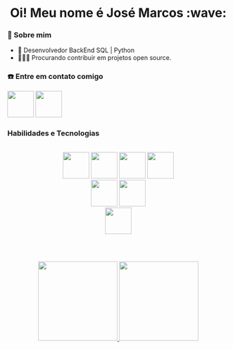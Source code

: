 <div align="center">
<h1> Oi! Meu nome é José Marcos :wave: </h1>
</div>

### :bust_in_silhouette: Sobre mim

- :construction_worker: Desenvolvedor BackEnd SQL | Python
- :people_holding_hands: Procurando contribuir em projetos open source.
### :telephone: Entre em contato comigo
<div> 
<a href="https://www.linkedin.com/in/josemarcos81/"><img height="60px" src="https://cdn.jsdelivr.net/gh/devicons/devicon/icons/linkedin/linkedin-original.svg" /></a>
<a href="mailto:josemarcos8133@gmail.com"><img height="60px"  src="https://img.icons8.com/3d-fluency/344/gmail.png" /></a>
</div>

### Habilidades e Tecnologias
<br>
<div align="center">
<img height=60 src="https://cdn.jsdelivr.net/gh/devicons/devicon/icons/python/python-plain.svg" />
<img height=60 src="https://cdn.jsdelivr.net/gh/devicons/devicon/icons/mysql/mysql-original.svg" />
<img height=60 src="https://cdn.jsdelivr.net/gh/devicons/devicon/icons/html5/html5-original.svg" />
<img height=60 src="https://cdn.jsdelivr.net/gh/devicons/devicon/icons/css3/css3-original.svg" />
</div>

<div align="center">
<img height=60 src="https://cdn.jsdelivr.net/gh/devicons/devicon/icons/git/git-plain-wordmark.svg" />
<img height=60 color=white src="https://cdn.jsdelivr.net/gh/devicons/devicon/icons/github/github-original-wordmark.svg" />
</div>

<div align="center">
  <img height=60 src="https://cdn.jsdelivr.net/gh/devicons/devicon/icons/vscode/vscode-original.svg" />
</div>


<br><br>  
<div align="center">
  <a href="https://github.com/Alves-Jose">
  <img height="180em"   src="https://github-readme-stats.vercel.app/api?username=Alves-Jose&show_icons=true&theme=tokyonight&include_all_commits=true&count_private=true"/>
  <img height="180em" src="https://github-readme-stats.vercel.app/api/top-langs/?username=Alves-Jose&layout=compact&langs_count=7&theme=tokyonight"/>
</div>
 
 
